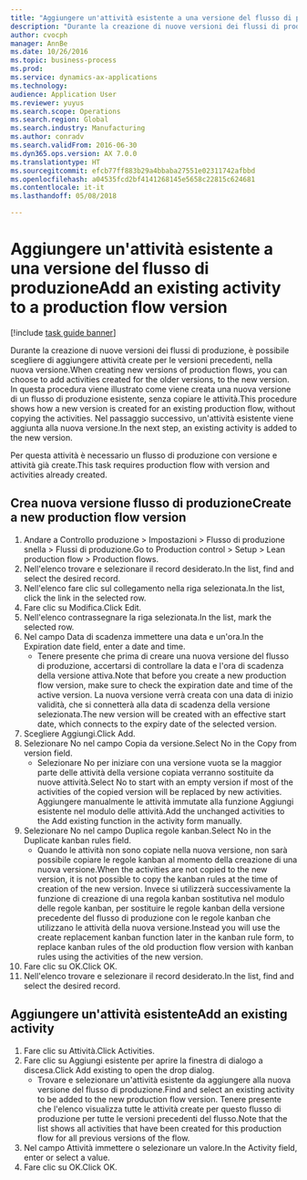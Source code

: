 ```yaml
--- 
title: "Aggiungere un'attività esistente a una versione del flusso di produzione"
description: "Durante la creazione di nuove versioni dei flussi di produzione, è possibile scegliere di aggiungere attività create per le versioni precedenti, nella nuova versione."
author: cvocph
manager: AnnBe
ms.date: 10/26/2016
ms.topic: business-process
ms.prod: 
ms.service: dynamics-ax-applications
ms.technology: 
audience: Application User
ms.reviewer: yuyus
ms.search.scope: Operations
ms.search.region: Global
ms.search.industry: Manufacturing
ms.author: conradv
ms.search.validFrom: 2016-06-30
ms.dyn365.ops.version: AX 7.0.0
ms.translationtype: HT
ms.sourcegitcommit: efcb77ff883b29a4bbaba27551e02311742afbbd
ms.openlocfilehash: a04535fcd2bf4141268145e5658c22815c624681
ms.contentlocale: it-it
ms.lasthandoff: 05/08/2018

---
```

# <a name="add-an-existing-activity-to-a-production-flow-version"></a><span data-ttu-id="7c21d-103">Aggiungere un'attività esistente a una versione del flusso di produzione</span><span class="sxs-lookup"><span data-stu-id="7c21d-103">Add an existing activity to a production flow version</span></span>

[!include [task guide banner](../../includes/task-guide-banner.md)]

<span data-ttu-id="7c21d-104">Durante la creazione di nuove versioni dei flussi di produzione, è possibile scegliere di aggiungere attività create per le versioni precedenti, nella nuova versione.</span><span class="sxs-lookup"><span data-stu-id="7c21d-104">When creating new versions of production flows, you can choose to add activities created for the older versions, to the new version.</span></span> <span data-ttu-id="7c21d-105">In questa procedura viene illustrato come viene creata una nuova versione di un flusso di produzione esistente, senza copiare le attività.</span><span class="sxs-lookup"><span data-stu-id="7c21d-105">This procedure shows how a new version is created for an existing production flow, without copying the activities.</span></span> <span data-ttu-id="7c21d-106">Nel passaggio successivo, un'attività esistente viene aggiunta alla nuova versione.</span><span class="sxs-lookup"><span data-stu-id="7c21d-106">In the next step, an existing activity is added to the new version.</span></span> 

<span data-ttu-id="7c21d-107">Per questa attività è necessario un flusso di produzione con versione e attività già create.</span><span class="sxs-lookup"><span data-stu-id="7c21d-107">This task requires production flow with version and activities already created.</span></span>


## <a name="create-a-new-production-flow-version"></a><span data-ttu-id="7c21d-108">Crea nuova versione flusso di produzione</span><span class="sxs-lookup"><span data-stu-id="7c21d-108">Create a new production flow version</span></span>
1. <span data-ttu-id="7c21d-109">Andare a Controllo produzione > Impostazioni > Flusso di produzione snella > Flussi di produzione.</span><span class="sxs-lookup"><span data-stu-id="7c21d-109">Go to Production control > Setup > Lean production flow > Production flows.</span></span>
2. <span data-ttu-id="7c21d-110">Nell'elenco trovare e selezionare il record desiderato.</span><span class="sxs-lookup"><span data-stu-id="7c21d-110">In the list, find and select the desired record.</span></span>
3. <span data-ttu-id="7c21d-111">Nell'elenco fare clic sul collegamento nella riga selezionata.</span><span class="sxs-lookup"><span data-stu-id="7c21d-111">In the list, click the link in the selected row.</span></span>
4. <span data-ttu-id="7c21d-112">Fare clic su Modifica.</span><span class="sxs-lookup"><span data-stu-id="7c21d-112">Click Edit.</span></span>
5. <span data-ttu-id="7c21d-113">Nell'elenco contrassegnare la riga selezionata.</span><span class="sxs-lookup"><span data-stu-id="7c21d-113">In the list, mark the selected row.</span></span>
6. <span data-ttu-id="7c21d-114">Nel campo Data di scadenza immettere una data e un'ora.</span><span class="sxs-lookup"><span data-stu-id="7c21d-114">In the Expiration date field, enter a date and time.</span></span>
    * <span data-ttu-id="7c21d-115">Tenere presente che prima di creare una nuova versione del flusso di produzione, accertarsi di controllare la data e l'ora di scadenza della versione attiva.</span><span class="sxs-lookup"><span data-stu-id="7c21d-115">Note that before you create a new production flow version, make sure to check the expiration date and time of the active version.</span></span> <span data-ttu-id="7c21d-116">La nuova versione verrà creata con una data di inizio validità, che si connetterà alla data di scadenza della versione selezionata.</span><span class="sxs-lookup"><span data-stu-id="7c21d-116">The new version will be created with an effective start date, which connects to the expiry date of the selected version.</span></span>  
7. <span data-ttu-id="7c21d-117">Scegliere Aggiungi.</span><span class="sxs-lookup"><span data-stu-id="7c21d-117">Click Add.</span></span>
8. <span data-ttu-id="7c21d-118">Selezionare No nel campo Copia da versione.</span><span class="sxs-lookup"><span data-stu-id="7c21d-118">Select No in the Copy from version field.</span></span>
    * <span data-ttu-id="7c21d-119">Selezionare No per iniziare con una versione vuota se la maggior parte delle attività della versione copiata verranno sostituite da nuove attività.</span><span class="sxs-lookup"><span data-stu-id="7c21d-119">Select No to start with an empty version if most of the activities of the copied version will be replaced by new activities.</span></span> <span data-ttu-id="7c21d-120">Aggiungere manualmente le attività immutate alla funzione Aggiungi esistente nel modulo delle attività.</span><span class="sxs-lookup"><span data-stu-id="7c21d-120">Add the unchanged activities to the Add existing function in the activity form manually.</span></span>  
9. <span data-ttu-id="7c21d-121">Selezionare No nel campo Duplica regole kanban.</span><span class="sxs-lookup"><span data-stu-id="7c21d-121">Select No in the Duplicate kanban rules field.</span></span>
    * <span data-ttu-id="7c21d-122">Quando le attività non sono copiate nella nuova versione, non sarà possibile copiare le regole kanban al momento della creazione di una nuova versione.</span><span class="sxs-lookup"><span data-stu-id="7c21d-122">When the activities are not copied to the new version, it is not possible to copy the kanban rules at the time of creation of the new version.</span></span>   <span data-ttu-id="7c21d-123">Invece si utilizzerà successivamente la funzione di creazione di una regola kanban sostitutiva nel modulo delle regole kanban, per sostituire le regole kanban della versione precedente del flusso di produzione con le regole kanban che utilizzano le attività della nuova versione.</span><span class="sxs-lookup"><span data-stu-id="7c21d-123">Instead you will use the create replacement kanban function later in the kanban rule form, to replace kanban rules of the old production flow version with kanban rules using the activities of the new version.</span></span>  
10. <span data-ttu-id="7c21d-124">Fare clic su OK.</span><span class="sxs-lookup"><span data-stu-id="7c21d-124">Click OK.</span></span>
11. <span data-ttu-id="7c21d-125">Nell'elenco trovare e selezionare il record desiderato.</span><span class="sxs-lookup"><span data-stu-id="7c21d-125">In the list, find and select the desired record.</span></span>

## <a name="add-an-existing-activity"></a><span data-ttu-id="7c21d-126">Aggiungere un'attività esistente</span><span class="sxs-lookup"><span data-stu-id="7c21d-126">Add an existing activity</span></span>
1. <span data-ttu-id="7c21d-127">Fare clic su Attività.</span><span class="sxs-lookup"><span data-stu-id="7c21d-127">Click Activities.</span></span>
2. <span data-ttu-id="7c21d-128">Fare clic su Aggiungi esistente per aprire la finestra di dialogo a discesa.</span><span class="sxs-lookup"><span data-stu-id="7c21d-128">Click Add existing to open the drop dialog.</span></span>
    * <span data-ttu-id="7c21d-129">Trovare e selezionare un'attività esistente da aggiungere alla nuova versione del flusso di produzione.</span><span class="sxs-lookup"><span data-stu-id="7c21d-129">Find and select an existing activity to be added to the new production flow version.</span></span>  <span data-ttu-id="7c21d-130">Tenere presente che l'elenco visualizza tutte le attività create per questo flusso di produzione per tutte le versioni precedenti del flusso.</span><span class="sxs-lookup"><span data-stu-id="7c21d-130">Note that the list shows all activities that have been created for this production flow for all previous versions of the flow.</span></span>  
3. <span data-ttu-id="7c21d-131">Nel campo Attività immettere o selezionare un valore.</span><span class="sxs-lookup"><span data-stu-id="7c21d-131">In the Activity field, enter or select a value.</span></span>
4. <span data-ttu-id="7c21d-132">Fare clic su OK.</span><span class="sxs-lookup"><span data-stu-id="7c21d-132">Click OK.</span></span>


